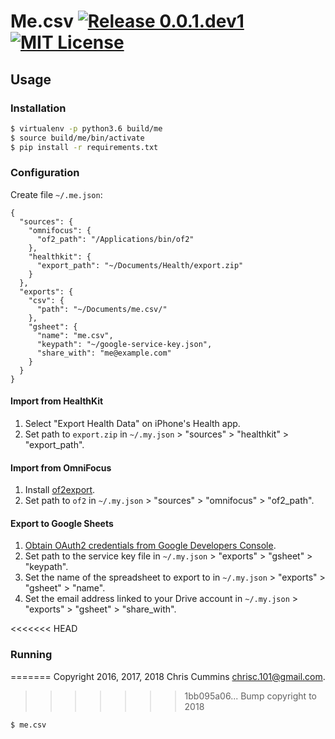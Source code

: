 # Me.csv [![Release 0.0.1.dev1](https://img.shields.io/badge/release-0.0.1.dev1-blue.svg?style=flat)](https://github.com/ChrisCummins/me.csv/releases) [![MIT License](https://img.shields.io/badge/license-MIT-blue.svg?style=flat)](https://opensource.org/licenses/MIT)

## Usage

### Installation

```sh
$ virtualenv -p python3.6 build/me
$ source build/me/bin/activate
$ pip install -r requirements.txt
```

### Configuration

Create file `~/.me.json`:

```
{
  "sources": {
    "omnifocus": {
      "of2_path": "/Applications/bin/of2"
    },
    "healthkit": {
      "export_path": "~/Documents/Health/export.zip"
    }
  },
  "exports": {
    "csv": {
      "path": "~/Documents/me.csv/"
    },
    "gsheet": {
      "name": "me.csv",
      "keypath": "~/google-service-key.json",
      "share_with": "me@example.com"
    }
  }
}
```

#### Import from HealthKit

1. Select "Export Health Data" on iPhone's Health app.
2. Set path to `export.zip` in `~/.my.json` > "sources" > "healthkit" > "export_path".

#### Import from OmniFocus

1. Install [of2export](https://github.com/psidnell/ofexport2).
2. Set path to `of2` in `~/.my.json` > "sources" > "omnifocus" > "of2_path".

#### Export to Google Sheets

1. [Obtain OAuth2 credentials from Google Developers Console](http://gspread.readthedocs.io/en/latest/oauth2.html).
2. Set path to the service key file in `~/.my.json` > "exports" > "gsheet" > "keypath".
3. Set the name of the spreadsheet to export to in `~/.my.json` > "exports" > "gsheet" > "name".
4. Set the email address linked to your Drive account in `~/.my.json` > "exports" > "gsheet" > "share_with".

<<<<<<< HEAD
### Running
=======
Copyright 2016, 2017, 2018 Chris Cummins <chrisc.101@gmail.com>.
>>>>>>> 1bb095a06... Bump copyright to 2018

```
$ me.csv
```
